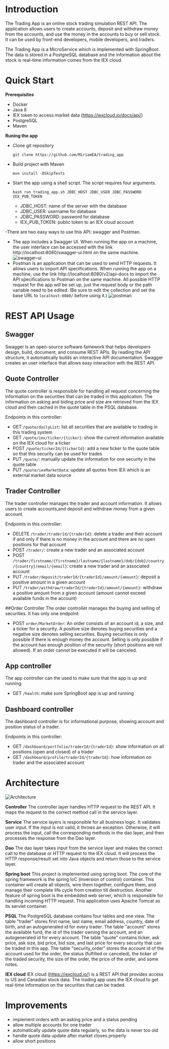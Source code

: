 
# Introduction
The Trading App is an online stock trading simulation REST API.
The application allows users to create accounts, deposit and withdraw money from the accounts, and use the money in 
the accounts to buy or sell stock.
It can be used by front-end developers, mobile developers, and traders.

The Trading App is a MicroService which is implemented with SpringBoot.
The data is stored in a PostgreSQL database and the information about the stock is real-time information comes from the 
IEX cloud.

# Quick Start

**Prerequisites**
- Docker
- Java 8
- IEX token to access market data (https://iexcloud.io/docs/api/)
- PostgreSQL
- Maven

**Runing the app**
- Clone git repository
  ```
  git clone https://github.com/MiriamEA/trading_app
  ```
- Build project with Maven
  ```
  mvn install -DSkipTests
  ```
- Start the app using a shell script. The script requires four arguments.
  ```
  bash run_trading_app.sh JDBC_HOST JDBC_USER JDBC_PASSWORD IEX_PUB_TOKEN
  ```
  - JDBC_HOST: name of the server with the database
  - JDBC_USER: username for database
  - JDBC_PASSWORD: password for database
  - IEX_PUB_TOKEN: public token to an IEX cloud account

-There are two easy ways to use this API: swagger and Postman.
  - The app includes a Swagger UI. 
    When running the app on a machine, the user interface can be accessed with the link 
    http://localhost:8080/swagger-ui.html on the same machine.
    ![swagger-ui](https://github.com/MiriamEA/trading_app/blob/master/assets/Swagger-ui.JPG)
  - Postman is an application that can be used to send HTTP requests. 
    It allows users to import API specifications.
    When running the app on a machine, use the link http://localhost:8080/v2/api-docs to import the API 
    specifications to Postman on the same machine.
    All possible HTTP request for the app will be set up, just the request body or the path variable need to be edited.
    (Be sure to edit the collection and set the base URL to ```localhost:8080/``` before using it.)
    ![postman](https://github.com/MiriamEA/trading_app/blob/master/assets/Postman.JPG)

# REST API Usage
## Swagger
Swagger is an open-source software famework that helps developers design, build, document, and consume REST APIs.
By reading the API structure, it automatically builds an interactive API documentation.
Swagger creates an user interface that allows easy interaction with the REST API.

## Quote Controller
The quote controller is responsible for handling all request concerning the information on the securities that can be 
traded in this application.
The information on asking and biding price and size are retrieved from the IEX cloud and then cached in the quote table
 in the PSQL database.

Endpoints in this controller:
- GET `/quote/dailyList`: list all securities that are available to trading in this trading system
- GET `/quote/iex/ticker/{ticker}`: show the current information available on the IEX cloud for a ticker
- POST `/quote/tickerId/{tickerId}`: add a new ticker to the quote table so that this security can be used for trades
- PUT `/quote/`: manually update the information for one security in the quote table
- PUT `/quote/iexMarketData`: update all quotes from IEX which is an external market data source
  
## Trader Controller
The trader controller manages the trader and account information. It allows users to create accounts,and deposit and 
withdraw money from a given account.

Endpoints in this controller:
- DELETE `/trader/traderId/{traderId}`: delete a trader and their account if and only if there is no money in the 
account and there are no open positions for that account
- POST `/trader/`: create a new trader and an associated account
- POST `/trader/firstname/{firstname}/lastname/{lastname}/dob/{dob}/country/{country}/email/{email}`: create a new 
trader and an associated account
- PUT `/trader/deposit/traderId/{traderId}/amount/{amount}`: deposit a positive amount in a given account
- PUT `/trader/withdraw/traderId/{traderId}/amount/{amount}`: withdraw a positive amount from a given account (amount
 cannot exceed available funds in the account)

##Order Controller
The order controller manages the buying and selling of securities. It has only one endpoint:
- POST `order/MarketOrder`: An order consists of an account id, a size, and a ticker for a security.
A positive size denotes buying securities and a negative size denotes selling securities. 
Buying securities is only possible if there is enough money the account. 
Selling is only possible if the account has enough position of the security (short positions are not allowed).
If an order cannot be executed it will be canceled.

## App controller
The app controller can the used to make sure that the app is up and running.
- GET `/health`: make sure SpringBoot app is up and running

## Dashboard controller
The dashboard controller is for informational purpose, showing account and position status of a trader.

Endpoints in this controller:
- GET `/dashboard/portfolio/traderId/{traderId}`: show information on all positions (open and closed) of a trader
- GET `/dashboard/profile/traderId/{traderId}`: how information on trader and the associated account

# Architecture

![Architecture](https://github.com/MiriamEA/trading_app/blob/master/assets/TradingApp.svg)

**Controller**
The controller layer handles HTTP request to the REST API.
It maps the request to the correct method call in the service layer.

**Service**
The service layers is responsible for all business logic. It validates user input.
If the input is not valid, it throws an exception.
Otherwise, it will process the input, call the corresponding methods in the dao layer, and then processes the response 
from the Dao layer.

**Dao**
The dao layer takes input from the service layer and makes the correct call to the database or HTTP request to the IEX 
cloud.
It will process the HTTP response/result set into Java objects and return those to the service layer.

**Spring boot**
This project is implemented using spring boot. 
The core of the spring framework is the spring IoC (inversion of control) container.
This container will create all objects, wire them together, configure them, and manage their complete life cycle from 
creation till destruction.
Another feature of spring boot is the embedded web server, which is responsible for handling incoming HTTP request.
This application uses Apache Tomcat as its servlet container.

**PSQL**
The PostgreSQL database contains four tables and one view.
The table "trader" stores first name, last name, email address, country, date of birth, and an autogenerated id for 
every trader.
The table "account" stores the available fund, the id of the trader owning the account, and an autogenerated id for 
every account.
The table "quote" contains ticker, ask price, ask size, bid price, bid size, and last price for every security that 
can be traded in this app.
The table "security_order" stores the account id of the account used for the order, the status (fulfilled or 
canceled), the ticker of the traded security, the size of the order, the price of the order, and some notes.

**IEX cloud**
IEX cloud (https://iexcloud.io/) is a REST API that provides access to US and Canadian stock data.
The trading app uses the IEX cloud to get real-time information on the securities that can be traded.

# Improvements
- implement orders with an asking price and a status pending
- allow multiple accounts for one trader
- automatically update quote data regularly, so the data is never too old
- handle quote data update after market closes properly
- allow short positions
